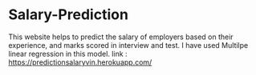 # Salary-Prediction
This website helps to predict the salary of employers based on their experience, and marks scored in interview and test. I have used Multilpe linear regression in this model.
link : https://predictionsalaryvin.herokuapp.com/
